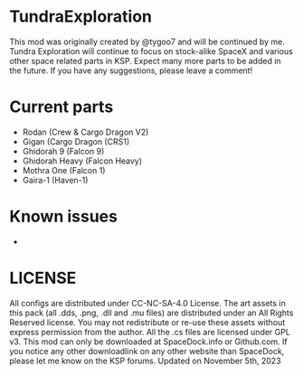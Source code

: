 # TundraExploration
This mod was originally created by @tygoo7 and will be continued by me. Tundra Exploration will continue to focus on stock-alike SpaceX and various other space related parts in KSP. Expect many more parts to be added in the future. If you have any suggestions, please leave a comment!

# Current parts

- Rodan (Crew & Cargo Dragon V2)
- Gigan (Cargo Dragon (CRS1)
- Ghidorah 9 (Falcon 9)
- Ghidorah Heavy (Falcon Heavy)
- Mothra One (Falcon 1)
- Gaira-1 (Haven-1)

# Known issues

-

# LICENSE

All configs are distributed under CC-NC-SA-4.0 License.
The art assets in this pack (all .dds, .png, .dll and .mu files) are distributed under an All Rights Reserved license. You may not redistribute or re-use these assets without express permission from the author.
All the .cs files are licensed under GPL v3.
This mod can only be downloaded at SpaceDock.info or Github.com. If you notice any other downloadlink on any other website than SpaceDock, please let me know on the KSP forums.
Updated on November 5th, 2023

